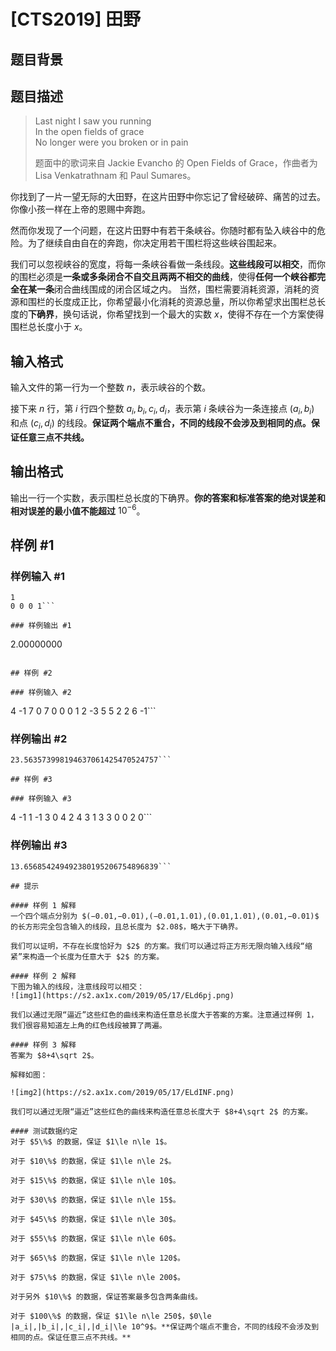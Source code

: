 # [CTS2019] 田野

## 题目背景



## 题目描述

> Last night I saw you running  
In the open fields of grace  
No longer were you broken or in pain
>
> 题面中的歌词来自 Jackie Evancho 的 Open Fields of Grace，作曲者为 Lisa Venkatrathnam 和 Paul Sumares。

你找到了一片一望无际的大田野，在这片田野中你忘记了曾经破碎、痛苦的过去。你像小孩一样在上帝的恩赐中奔跑。

然而你发现了一个问题，在这片田野中有若干条峡谷。你随时都有坠入峡谷中的危险。为了继续自由自在的奔跑，你决定用若干围栏将这些峡谷围起来。

我们可以忽视峡谷的宽度，将每一条峡谷看做一条线段。**这些线段可以相交**，而你的围栏必须是**一条或多条闭合不自交且两两不相交的曲线**，使得**任何一个峡谷都完全在某一条**闭合曲线围成的闭合区域之内。
当然，围栏需要消耗资源，消耗的资源和围栏的长度成正比，你希望最小化消耗的资源总量，所以你希望求出围栏总长度的**下确界**，换句话说，你希望找到一个最大的实数 $x$，使得不存在一个方案使得围栏总长度小于 $x$。

## 输入格式

输入文件的第一行为一个整数 $n$，表示峡谷的个数。

接下来 $n$ 行，第 $i$ 行四个整数 $a_i,b_i,c_i,d_i$，表示第 $i$ 条峡谷为一条连接点 $(a_i,b_i)$ 和点 $(c_i,d_i)$ 的线段。**保证两个端点不重合，不同的线段不会涉及到相同的点。保证任意三点不共线。**

## 输出格式

输出一行一个实数，表示围栏总长度的下确界。**你的答案和标准答案的绝对误差和相对误差的最小值不能超过** $10^{-6}$。

## 样例 #1

### 样例输入 #1
```
1
0 0 0 1```

### 样例输出 #1

```
2.00000000
```

## 样例 #2

### 样例输入 #2
```
4
-1 7 0 7
0 0 0 1
2 -3 5 5
2 2 6 -1```

### 样例输出 #2

```
23.563573998194637061425470524757```

## 样例 #3

### 样例输入 #3
```
4
-1 1 -1 3
0 4 2 4
3 1 3 3
0 0 2 0```

### 样例输出 #3

```
13.656854249492380195206754896839```

## 提示

#### 样例 1 解释
一个四个端点分别为 $(−0.01,−0.01),(−0.01,1.01),(0.01,1.01),(0.01,−0.01)$ 的长方形完全包含输入的线段，且总长度为 $2.08$，略大于下确界。

我们可以证明，不存在长度恰好为 $2$ 的方案。我们可以通过将正方形无限向输入线段“缩紧”来构造一个长度为任意大于 $2$ 的方案。

#### 样例 2 解释
下图为输入的线段，注意线段可以相交：
![img1](https://s2.ax1x.com/2019/05/17/ELd6pj.png)

我们以通过无限“逼近”这些红色的曲线来构造任意总长度大于答案的方案。注意通过样例 1，我们很容易知道左上角的红色线段被算了两遍。

#### 样例 3 解释
答案为 $8+4\sqrt 2$。

解释如图：

![img2](https://s2.ax1x.com/2019/05/17/ELdINF.png)

我们可以通过无限“逼近”这些红色的曲线来构造任意总长度大于 $8+4\sqrt 2$ 的方案。

#### 测试数据约定
对于 $5\%$ 的数据，保证 $1\le n\le 1$。

对于 $10\%$ 的数据，保证 $1\le n\le 2$。

对于 $15\%$ 的数据，保证 $1\le n\le 10$。

对于 $30\%$ 的数据，保证 $1\le n\le 15$。

对于 $45\%$ 的数据，保证 $1\le n\le 30$。

对于 $55\%$ 的数据，保证 $1\le n\le 60$。

对于 $65\%$ 的数据，保证 $1\le n\le 120$。

对于 $75\%$ 的数据，保证 $1\le n\le 200$。

对于另外 $10\%$ 的数据，保证答案最多包含两条曲线。

对于 $100\%$ 的数据，保证 $1\le n\le 250$，$0\le |a_i|,|b_i|,|c_i|,|d_i|\le 10^9$。**保证两个端点不重合，不同的线段不会涉及到相同的点。保证任意三点不共线。**
